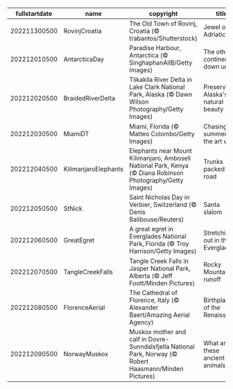 |fullstartdate|name|copyright|title|image|
|--|--|--|--|--|
202211300500|RovinjCroatia|The Old Town of Rovinj, Croatia (© trabantos/Shutterstock)|Jewel of the Adriatic|![](/en-CA/2022/12/202211300500RovinjCroatia.jpg)|
202212010500|AntarcticaDay|Paradise Harbour, Antarctica (© SinghaphanAllB/Getty Images)|The other continent down under|![](/en-CA/2022/12/202212010500AntarcticaDay.jpg)|
202212020500|BraidedRiverDelta|Tlikakila River Delta in Lake Clark National Park, Alaska (© Dawn Wilson Photography/Getty Images)|Preserving Alaska's natural beauty|![](/en-CA/2022/12/202212020500BraidedRiverDelta.jpg)|
202212030500|MiamiDT|Miami, Florida (© Matteo Colombo/Getty Images)|Chasing summer in the art world|![](/en-CA/2022/12/202212030500MiamiDT.jpg)|
202212040500|KilimanjaroElephants|Elephants near Mount Kilimanjaro, Amboseli National Park, Kenya (© Diana Robinson Photography/Getty Images)|Trunks packed for road|![](/en-CA/2022/12/202212040500KilimanjaroElephants.jpg)|
202212050500|StNick|Saint Nicholas Day in Verbier, Switzerland (© Denis Balibouse/Reuters)|Santa slalom|![](/en-CA/2022/12/202212050500StNick.jpg)|
202212060500|GreatEgret|A great egret in Everglades National Park, Florida (© Troy Harrison/Getty Images)|Stretching out in the Everglades|![](/en-CA/2022/12/202212060500GreatEgret.jpg)|
202212070500|TangleCreekFalls|Tangle Creek Falls in Jasper National Park, Alberta (© Jeff Foott/Minden Pictures)|Rocky Mountain runoff|![](/en-CA/2022/12/202212070500TangleCreekFalls.jpg)|
202212080500|FlorenceAerial|The Cathedral of Florence, Italy (© Alexander Baert/Amazing Aerial Agency)|Birthplace of the Renaissance|![](/en-CA/2022/12/202212080500FlorenceAerial.jpg)|
202212090500|NorwayMuskox|Muskox mother and calf in Dovre-Sunndalsfjella National Park, Norway (© Robert Haasmann/Minden Pictures)|What are these ancient animals?|![](/en-CA/2022/12/202212090500NorwayMuskox.jpg)|
